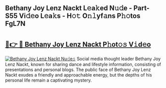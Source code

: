 ## Bethany Joy Lenz Nackt L𝚎a𝚔ed N𝚞𝚍e - Part-S55 Vi𝚍𝚎o L𝚎a𝚔s - H𝚘𝚝 O𝚗𝚕yf𝚊ns P𝚑𝚘tos FgL7N

# <h2><a href="http://kfa1a2i.oniu.top/?m=Bethany+Joy+Lenz+Nackt">🔗👉 🔴 Bethany Joy Lenz Nackt P𝚑ot𝚘𝚜 V𝚒d𝚎o</a></h2>

[![Bethany Joy Lenz Nackt Nu𝚍e𝚜](https://i.imgur.com/0qMVB7G.gif)](http://kfa1a2i.oniu.top/?m=Bethany+Joy+Lenz+Nackt)
Social media thought leader Bethany Joy Lenz Nackt, known for sharing dance and lifestyle information, consisting of presentations and personal blogs. The public face of Bethany Joy Lenz Nackt exudes a friendly and approachable energy, but the depths of his personal life remain a captivating mystery.  
